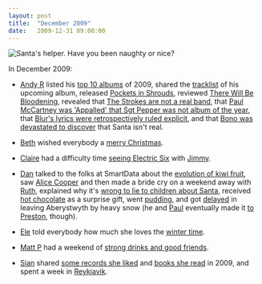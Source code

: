 ```yaml
---
layout: post
title:  "December 2009"
date:   2009-12-31 09:00:00
---
```


![Santa's helper. Have you been naughty or nice?](http://blog.scatmania.org/wp-content/uploads/2009/12/sexy-santa-female.jpg)

In December 2009:

* [Andy R][andy-r] listed his [top 10 albums](http://paganwandererlu.wordpress.com/2009/12/03/albums-of-2009/) of 2009, shared the [tracklist](http://paganwandererlu.wordpress.com/2009/12/07/tracklist/) of his upcoming album, released [Pockets in Shrouds](http://paganwandererlu.wordpress.com/2009/12/14/pockets-in-shrouds-ep/), reviewed [There Will Be Bloodening](http://paganwandererlu.wordpress.com/2009/12/16/vampire-weekend-announce-new-album/), revealed that [The Strokes are not a real band](http://paganwandererlu.wordpress.com/2009/12/17/strokes-not-real/), that [Paul McCartney was 'Appalled' that Sgt Pepper was not album of the year](http://paganwandererlu.wordpress.com/2009/12/18/mccartney-sgt-pepper/), that [Blur's lyrics were retrospectively ruled explicit](http://paganwandererlu.wordpress.com/2009/12/19/blur-country-house/), and that [Bono was devastated to discover](http://paganwandererlu.wordpress.com/2009/12/20/bono-santa/) that Santa isn't real.

* [Beth][beth] wished everybody a [merry Christmas](http://littlegreenbeth.livejournal.com/32032.html).

* [Claire][claire] had a difficulty time [seeing Electric Six](http://nowebsite.co.uk/blog/2009/12/the-long-and-tortuous-saga-of-the-electric-six-concert/) with [Jimmy][jimmy].

* [Dan][dan] talked to the folks at SmartData about the [evolution of kiwi fruit](http://www.scatmania.org/2009/12/09/kiwi-evolution/), saw [Alice Cooper](http://www.scatmania.org/2009/12/10/alice-cooper/) and then made a bride cry on a weekend away with [Ruth][ruth], explained why it's [wrong to lie to children about Santa](http://www.scatmania.org/2009/12/10/santa/), received [hot chocolate](http://www.scatmania.org/2009/12/14/mystery-hot-chocolate/) as a surprise gift, went [pudding](http://www.scatmania.org/2009/12/16/pudd/), and got [delayed](http://www.scatmania.org/2009/12/22/snow-way-out/) in leaving Aberystwyth by heavy snow (he and [Paul][paul] eventually made it [to Preston](http://www.scatmania.org/2009/12/23/snow-day-like-today/), though).

* [Ele][ele] told everybody how much she loves the [winter time](http://ele-is-crazy.livejournal.com/8345.html).

* [Matt P][matt-p] had a weekend of [strong drinks and good friends](http://myzelik.livejournal.com/49470.html).

* [Sian][sian] shared [some records she liked](http://elgingerbread.wordpress.com/2009/12/10/2009-some-records-i-liked/) and [books she read](http://elgingerbread.wordpress.com/2009/12/13/2009-books-i-read/) in 2009, and spent a week in [Reykjavik](http://elgingerbread.wordpress.com/2009/12/31/iceland/).


[adam-g]:  http://strokeyadam.livejournal.com/
[adam-w]:  http://www.ad-space.org.uk/
[andy-k]:  http://theguidemark3.livejournal.com/
[andy-r]:  http://selfdoubtgun.wordpress.com/
[beth]:    http://littlegreenbeth.livejournal.com/
[bryn]:    http://randomlyevil.org.uk/
[claire]:  http://nowebsite.co.uk/blog/
[dan]:     http://www.scatmania.org/
[ele]:     http://ele-is-crazy.livejournal.com/
[fiona]:   http://fionafish.wordpress.com/
[hayley]:  http://leelee1983.livejournal.com/
[jen]:     http://scleip.livejournal.com/
[jimmy]:   http://vikingjim.livejournal.com/
[jta]:     http://blog.electricquaker.co.uk/
[kit]:     http://reaperkit.wordpress.com/
[liz]:     http://norasdollhouse.livejournal.com/
[malbo21]: http://malbo21.wordpress.com/
[matt-p]:  http://myzelik.livejournal.com/
[matt-r]:  http://matt-inthe-hat.livejournal.com/
[paul]:    http://blog.pacifist.co.uk/
[penny]:   http://thepennyfaerie.livejournal.com/
[pete]:    http://loonybin345.livejournal.com/
[rory]:    http://razinaber.livejournal.com/
[ruth]:    http://fleeblewidget.co.uk/
[sarah]:   http://starlight-sarah.livejournal.com/
[sian]:    http://elgingerbread.wordpress.com/
